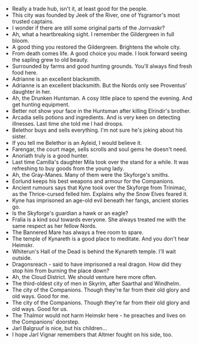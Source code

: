 - Really a trade hub, isn't it, at least good for the people.
- This city was founded by Jeek of the River, one of Ysgramor's most trusted captains.
- I wonder if there are still some original parts of the Jorrvaskr?
- Ah, what a heartbreaking sight. I remember the Gildergreen in full bloom.
- A good thing you restored the Gildergreen. Brightens the whole city.
- From death comes life. A good choice you made. I look forward seeing the sapling grew to old beauty.
- Surrounded by farms and good hunting grounds. You'll always find fresh food here.
- Adrianne is an excellent blacksmith.
- Adrianne is an excellent blacksmith. But the Nords only see Proventus' daughter in her.
- Ah, the Drunken Huntsman. A cosy little place to spend the evening. And get hunting equipment.
- Better not show your face in the Huntsman after killing Elrindir's brother.
- Arcadia sells potions and ingredients. And is very keen on detecting illnesses. Last time she told me I had droops.
- Belethor buys and sells everything. I'm not sure he's joking about his sister.
- If you tell me Belethor is an Ayleid, I would believe it.
- Farengar, the court mage, sells scrolls and soul gems he doesn't need.
- Anoriath truly is a good hunter.
- Last time Camilla's daughter Mila took over the stand for a while. It was refreshing to buy goods from the young lady.
- Ah, the Gray-Manes. Many of them were the Skyforge's smiths.
- Eorlund keeps his best weapons and armour for the Companions.
- Ancient rumours says that Kyne took over the Skyforge from Trinimac, as the Thrice-cursed felled him. Explains why the Snow Elves feared it.
- Kyne has imprisoned an age-old evil beneath her fangs, ancient stories go.
- Is the Skyforge's guardian a hawk or an eagle?
- Fralia is a kind soul towards everyone. She always treated me with the same respect as her fellow Nords.
- The Bannered Mare has always a free room to spare.
- The temple of Kynareth is a good place to meditate. And you don't hear Heimskr.
- Whiterun's Hall of the Dead is behind the Kynareth temple. I'll wait outside.
- Dragonsreach - said to have imprisoned a real dragon. How did they stop him from burning the place down?
- Ah, the Cloud District. We should venture here more often.
- The third-oldest city of men in Skyrim, after Saarthal and Windhelm.
- The city of the Companions. Though they're far from their old glory and old ways. Good for me.
- The city of the Companions. Though they're far from their old glory and old ways. Good for us.
- The Thalmor would not harm Heimskr here - he preaches and lives on the Companions' doorstep.
- Jarl Balgruuf is nice, but his children...
- I hope Jarl Vignar remembers that Altmer fought on his side, too.

